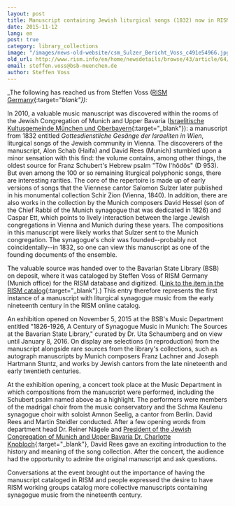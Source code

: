 ```yaml
---
layout: post
title: Manuscript containing Jewish liturgical songs (1832) now in RISM
date: 2015-11-12
lang: en
post: true
category: library_collections
image: "/images/news-old-website/csm_Sulzer_Bericht_Voss_c491e54966.jpg"
old_url: http://www.rism.info/en/home/newsdetails/browse/43/article/64/manuscript-containing-jewish-liturgical-songs-1832-now-in-rism-1.html
email: steffen.voss@bsb-muenchen.de
author: Steffen Voss
---
```


_The following has reached us from Steffen Voss ([RISM Germany](https://de.rism.info/){:target="_blank"}):_

In 2010, a valuable music manuscript was discovered within the rooms of the Jewish Congregation of Munich and Upper Bavaria ([Israelitische Kultusgemeinde München und Oberbayern](http://www.ikg-muenchen.de/){:target="_blank"}): a manuscript from 1832 entitled _Gottesdienstliche Gesänge der Israeliten in Wien_, liturgical songs of the Jewish community in Vienna. The discoverers of the manuscript, Alon Schab (Haifa) and David Rees (Munich) stumbled upon a minor sensation with this find: the volume contains, among other things, the oldest source for Franz Schubert's Hebrew psalm "Tôw l'hôdôs" (D 953). But even among the 100 or so remaining liturgical polyphonic songs, there are interesting rarities. The core of the repertoire is made up of early versions of songs that the Viennese cantor Salomon Sulzer later published in his monumental collection Schir Zion (Vienna, 1840). In addition, there are also works in the collection by the Munich composers David Hessel (son of the Chief Rabbi of the Munich synagogue that was dedicated in 1826) and Caspar Ett, which points to lively interaction between the large Jewish congregations in Vienna and Munich during these years. The compositions in this manuscript were likely works that Sulzer sent to the Munich congregation. The synagogue's choir was founded--probably not coincidentally--in 1832, so one can view this manuscript as one of the founding documents of the ensemble.

The valuable source was handed over to the Bavarian State Library (BSB) on deposit, where it was cataloged by Steffen Voss of RISM Germany (Munich office) for the RISM database and digitized. ([Link to the item in the RISM catalog](https://opac.rism.info/search?id=450063015){:target="_blank"}.) This entry therefore represents the first instance of a manuscript with liturgical synagogue music from the early nineteenth century in the RISM online catalog.

An exhibition opened on November 5, 2015 at the BSB's Music Department entitled "1826-1926, A Century of Synagogue Music in Munich: The Sources at the Bavarian State Library," curated by Dr. Uta Schaumberg and on view until January 8, 2016. On display are selections (in reproduction) from the manuscript alongside rare sources from the library's collections, such as autograph manuscripts by Munich composers Franz Lachner and Joseph Hartmann Stuntz, and works by Jewish cantors from the late nineteenth and early twentieth centuries.

At the exhibition opening, a concert took place at the Music Department in which compositions from the manuscript were performed, including the Schubert psalm named above as a highlight. The performers were members of the madrigal choir from the music conservatory and the Schma Kaulenu synagogue choir with soloist Amnon Seelig, a cantor from Berlin. David Rees and Martin Steidler conducted. After a few opening words from department head Dr. Reiner Nägele and [President of the Jewish Congregation of Munich and Upper Bavaria Dr. Charlotte Knobloch](http://www.ikg-m.de/gemeinde/organe/){:target="_blank"}, David Rees gave an exciting introduction to the history and meaning of the song collection. After the concert, the audience had the opportunity to admire the original manuscript and ask questions.

Conversations at the event brought out the importance of having the manuscript cataloged in RISM and people expressed the desire to have RISM working groups catalog more collective manuscripts containing synagogue music from the nineteenth century.
